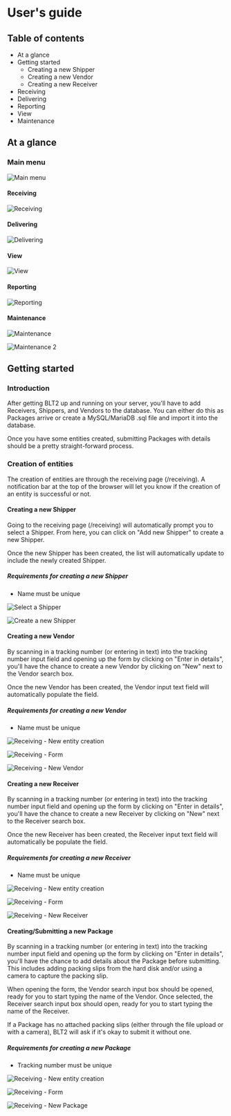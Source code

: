 User's guide
============
## Table of contents
- At a glance
- Getting started
    - Creating a new Shipper
    - Creating a new Vendor
    - Creating a new Receiver
- Receiving
- Delivering
- Reporting
- View
- Maintenance

## At a glance
### Main menu
![Main menu](usersGuide/menu.png)
#### Receiving
![Receiving](usersGuide/receiving.png)
#### Delivering
![Delivering](usersGuide/delivering.png)
#### View
![View](usersGuide/view.png)
#### Reporting
![Reporting](usersGuide/reporting.png)
#### Maintenance
![Maintenance](usersGuide/maintenance.png)

![Maintenance 2](usersGuide/maintenance2.png)

## Getting started
### Introduction
After getting BLT2 up and running on your server, you'll have to add Receivers, Shippers, and Vendors to the database. You can either do this as Packages arrive or create a MySQL/MariaDB .sql file and import it into the database.

Once you have some entities created, submitting Packages with details should be a pretty straight-forward process. 
 
### Creation of entities
The creation of entities are through the receiving page (/receiving). A notification bar at the top of the browser will let you know if the creation of an entity is successful or not.  

#### Creating a new Shipper
Going to the receiving page (/receiving) will automatically prompt you to select a Shipper. From here, you can click on "Add new Shipper" to create a new Shipper.

Once the new Shipper has been created, the list will automatically update to include the newly created Shipper.

##### Requirements for creating a new Shipper
- Name must be unique

![Select a Shipper](usersGuide/entityCreation/shipper.png) 

![Create a new Shipper](usersGuide/entityCreation/shipper2.png)

#### Creating a new Vendor
By scanning in a tracking number (or entering in text) into the tracking number input field and opening up the form by clicking on "Enter in details", you'll have the chance to create a new Vendor by clicking on "New" next to the Vendor search box.

Once the new Vendor has been created, the Vendor input text field will automatically populate the field.
 
##### Requirements for creating a new Vendor
- Name must be unique

![Receiving - New entity creation](usersGuide/entityCreation/textInput.png) 

![Receiving - Form](usersGuide/entityCreation/form.png)

![Receiving - New Vendor](usersGuide/entityCreation/vendor.png)

#### Creating a new Receiver
By scanning in a tracking number (or entering in text) into the tracking number input field and opening up the form by clicking on "Enter in details", you'll have the chance to create a new Receiver by clicking on "New" next to the Receiver search box.

Once the new Receiver has been created, the Receiver input text field will automatically be populate the field.

##### Requirements for creating a new Receiver
- Name must be unique

![Receiving - New entity creation](usersGuide/entityCreation/textInput.png) 

![Receiving - Form](usersGuide/entityCreation/form.png)

![Receiving - New Receiver](usersGuide/entityCreation/receiver.png)

#### Creating/Submitting a new Package
By scanning in a tracking number (or entering in text) into the tracking number input field and opening up the form by clicking on "Enter in details", you'll have the chance to add details about the Package before submitting. This includes adding packing slips from the hard disk and/or using a camera to capture the packing slip.

When opening the form, the Vendor search input box should be opened, ready for you to start typing the name of the Vendor. Once selected, the Receiver search input box should open, ready for you to start typing the name of the Receiver.

If a Package has no attached packing slips (either through the file upload or with a camera), BLT2 will ask if it's okay to submit it without one. 

##### Requirements for creating a new Package
- Tracking number must be unique

![Receiving - New entity creation](usersGuide/entityCreation/textInput.png) 

![Receiving - Form](usersGuide/entityCreation/form.png)

![Receiving - New Package](usersGuide/entityCreation/package.png)